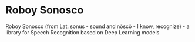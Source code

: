 # Roboy Sonosco
Roboy Sonosco (from Lat. sonus - sound and nōscō - I know, recognize) - a library for Speech Recognition based on Deep Learning models
